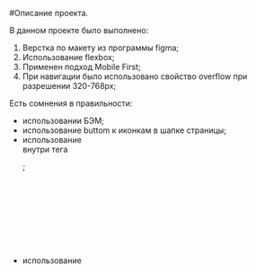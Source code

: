 #Описание проекта.

В данном проекте было выполнено:

1. Верстка по макету из программы figma;
2. Использование flexbox;
3. Применен подход Mobile First;
4. При навигации было использовано свойство overflow при разрешении 320-768px;


Есть сомнения в правильности:
- использовании БЭМ;
- использование buttom к иконкам в шапке страницы;
- использование <br> внутри тега <p>;
- использование <svg> внутри html напрямую;
